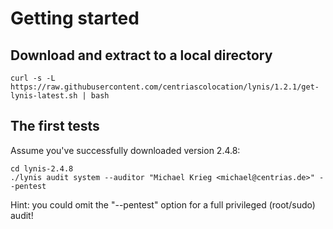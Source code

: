 Getting started
===============

Download and extract to a local directory
-----------------------------------------

```
curl -s -L https://raw.githubusercontent.com/centriascolocation/lynis/1.2.1/get-lynis-latest.sh | bash
```

The first tests
---------------

Assume you've successfully downloaded version 2.4.8:

```
cd lynis-2.4.8
./lynis audit system --auditor "Michael Krieg <michael@centrias.de>" --pentest
```

Hint: you could omit the "--pentest" option for a full privileged (root/sudo) audit!

